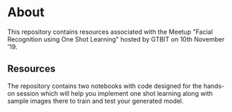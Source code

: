 # About
This repository contains resources associated with the Meetup "Facial Recognition using One Shot Learning" hosted by GTBIT on 10th November '19.

## Resources
The repository contains two notebooks with code designed for the hands-on session which will help you implement one shot learning along with sample images there to train and test your generated model.
